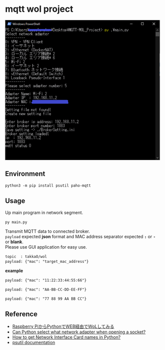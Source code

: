 # mqtt wol project

![CUI](https://github.com/takkaO/MQTT-WOL_Project/blob/images/cui.png)

## Environment
```
python3 -m pip install psutil paho-mqtt
```

## Usage
Up main program in network segment.
```
py main.py
```
Transmit MQTT data to connected broker.  
```payload``` expected **json** format and MAC address separator expected **```:```** or **```-```** or **blank**.  
Please use GUI application for easy use.  
```
topic  : takkaO/wol 
payload: {"mac": "target_mac_address"}
```

**example**
```
payload: {"mac": "11:22:33:44:55:66"}
```
```
payload: {"mac": "AA-BB-CC-DD-EE-FF"}
```
```
payload: {"mac": "77 88 99 AA BB CC"}
```


## Reference
- [Raspberry PiからPythonでWEB経由でWoLしてみる](https://code-life.hatenablog.com/entry/raspberry-pi-wol)
- [Can Python select what network adapter when opening a socket?](https://stackoverflow.com/questions/8437726/can-python-select-what-network-adapter-when-opening-a-socket)
- [How to get Network Interface Card names in Python?](https://stackoverflow.com/questions/3837069/how-to-get-network-interface-card-names-in-python)
- [psutil documentation](https://psutil.readthedocs.io/en/latest/)
